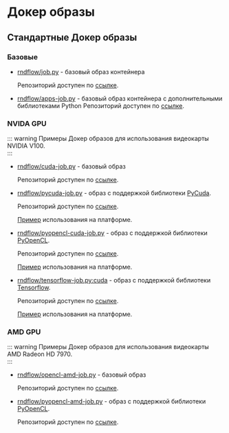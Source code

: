 # Докер образы

## Стандартные Докер образы

### Базовые

- [rndflow/job.py](https://hub.docker.com/r/rndflow/job.py/tags?page=1&ordering=last_updated) - базовый образ контейнера

  Репозиторий доступен по [ссылке](https://github.com/rndflow/rndflow-job-py).

- [rndflow/apps-job.py](https://hub.docker.com/r/rndflow/apps-job.py) - базовый образ контейнера с дополнительными библиотеками Python
  Репозиторий доступен по [ссылке](https://github.com/rndflow/rndflow-images/tree/main/multi/apps).

### NVIDA GPU

::: warning <span class="iconify" data-icon="emojione-v1:warning" style="color: #e7c000; font-size: 24px;"></span>
Примеры Докер образов для использования видеокарты NVIDIA V100.  
:::

- [rndflow/cuda-job.py](https://hub.docker.com/r/rndflow/cuda-job.py/tags?page=1&ordering=last_updated) - базовый образ

  Репозиторий доступен по [ссылке](https://github.com/rndflow/rndflow-images/tree/main/gpu/cuda).

- [rndflow/pycuda-job.py](https://hub.docker.com/r/rndflow/pycuda-job.py/tags?page=1&ordering=last_updated) - образ c поддержкой библиотеки [PyCuda](https://documen.tician.de/pycuda/).

  Репозиторий доступен по [ссылке](https://github.com/rndflow/rndflow-images/tree/main/gpu/pycuda).

  [Пример](https://server.rndflow.com/projects/3) использования на платформе.

- [rndflow/pyopencl-cuda-job.py](https://hub.docker.com/r/rndflow/pyopencl-cuda-job.py/tags?page=1&ordering=last_updated) - образ c поддержкой библиотеки [PyOpenCL](https://documen.tician.de/pyopencl/).

  Репозиторий доступен по [ссылке](https://github.com/rndflow/rndflow-images/tree/main/gpu/pyopencl-cuda).

  [Пример](https://server.rndflow.com/projects/5) использования на платформе.

- [rndflow/tensorflow-job.py:cuda](https://hub.docker.com/r/rndflow/tensorflow-job.py/tags?page=1&ordering=last_updated) - образ c поддержкой библиотеки [Tensorflow](https://www.tensorflow.org/).

  Репозиторий доступен по [ссылке](https://github.com/rndflow/rndflow-images/tree/main/gpu/tensorflow).

  [Пример](https://server.rndflow.com/projects/4) использования на платформе.

### AMD GPU

::: warning <span class="iconify" data-icon="emojione-v1:warning" style="color: #e7c000; font-size: 24px;"></span>
Примеры Докер образов для использования видеокарты AMD Radeon HD 7970.  
:::

- [rndflow/opencl-amd-job.py](https://hub.docker.com/r/rndflow/opencl-amd-job.py/tags?page=1&ordering=last_updated) - базовый образ

  Репозиторий доступен по [ссылке](https://github.com/rndflow/rndflow-images/tree/main/gpu/amd).

- [rndflow/pyopencl-amd-job.py](https://hub.docker.com/r/rndflow/pyopencl-amd-job.py/tags?page=1&ordering=last_updated) - образ c поддержкой библиотеки [PyOpenCL](https://documen.tician.de/pyopencl/).

  Репозиторий доступен по [ссылке](https://github.com/rndflow/rndflow-images/tree/main/gpu/pyopencl-amd).
